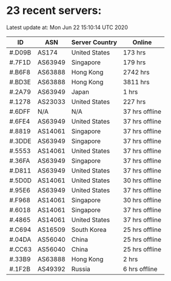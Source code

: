 # 23 recent servers:

Latest update at: Mon Jun 22 15:10:14 UTC 2020

| ID | ASN | Server Country | Online |
| -- | --- | -------------- | ------ |
| #.D09B | AS174 | United States | 173 hrs |
| #.7F1D | AS63949 | Singapore | 179 hrs |
| #.B6F8 | AS63888 | Hong Kong | 2742 hrs |
| #.BD3E | AS63888 | Hong Kong | 3811 hrs |
| #.2A79 | AS63949 | Japan | 1 hrs |
| #.1278 | AS23033 | United States | 227 hrs |
| #.6DFF | N/A | N/A | 37 hrs offline |
| #.6FE4 | AS63949 | United States | 37 hrs offline |
| #.8819 | AS14061 | Singapore | 37 hrs offline |
| #.3DDE | AS63949 | Singapore | 37 hrs offline |
| #.5553 | AS14061 | United States | 37 hrs offline |
| #.36FA | AS63949 | Singapore | 37 hrs offline |
| #.D811 | AS63949 | United States | 37 hrs offline |
| #.5D0D | AS14061 | United States | 30 hrs offline |
| #.95E6 | AS63949 | United States | 37 hrs offline |
| #.F968 | AS14061 | Singapore | 30 hrs offline |
| #.6018 | AS14061 | Singapore | 37 hrs offline |
| #.4865 | AS14061 | United States | 37 hrs offline |
| #.C694 | AS16509 | South Korea | 25 hrs offline |
| #.04DA | AS56040 | China | 25 hrs offline |
| #.CC63 | AS56040 | China | 25 hrs offline |
| #.33B9 | AS63888 | Hong Kong | 2 hrs |
| #.1F2B | AS49392 | Russia | 6 hrs offline |

